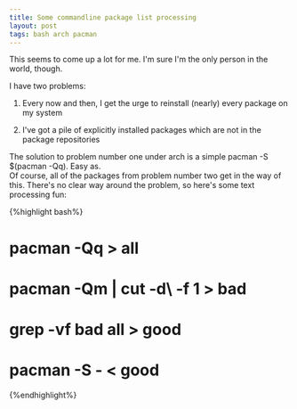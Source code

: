 ```yaml
---
title: Some commandline package list processing
layout: post
tags: bash arch pacman
---
```


This seems to come up a lot for me. I'm sure I'm the only person in the world, though.

I have two problems:

1) Every now and then, I get the urge to reinstall (nearly) every package on my system

2) I've got a pile of explicitly installed packages which are not in the package repositories

The solution to problem number one under arch is a simple pacman -S $(pacman -Qq). Easy as.<br>
Of course, all of the packages from problem number two get in the way of this. There's no clear way around the problem, so here's some text processing fun:

{%highlight bash%}
# pacman -Qq > all
# pacman -Qm | cut -d\  -f 1 > bad
# grep -vf bad all > good
# pacman -S - < good
{%endhighlight%}